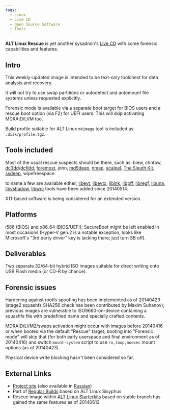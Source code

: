```yaml
---
tags:
  - Linux
  - Live CD
  - Open Source Software
  - Tools
---
```

**ALT Linux Rescue** is yet another sysadmin's [Live CD](live_cd.md) with some
forensic capabilities and features.

## Intro

This weekly-updated image is intended to be text-only toolchest for data
analysis and recovery.

It will not try to use swap partitions or autodetect and automount file
systems unless requested explicitly.

Forensic mode is available via a separate boot target for BIOS users and
a rescue boot option (via F2) for UEFI users. This will skip activating
MDRAID/LVM too.

Build profile suitable for ALT Linux `mkimage` tool is included as
`.disk/profile.tgz`.

## Tools included

Most of the usual rescue suspects should be there, such as:
biew, chntpw, [dc3dd](dc3dd.md)/[dcfldd](dcfldd.md),
[foremost](foremost.md), john,
[md5deep](md5deep.md), [nmap](nmap.md),
[scalpel](scalpel.md), [The Sleuth Kit](the_sleuth_kit.md),
[ssdeep](ssdeep.md), wipefreespace

to name a few are available either; [libevt](libevt.md),
[libevtx](libevtx.md), [liblnk](liblnk.md),
[libpff](libpff.md), [libregf](libregf.md),
[libuna](libuna.md), [libvshadow](libvshadow.md),
[libwrc](libwrc.md) tools have been added since 20140514.

X11-based software is being considered for an extended version.

## Platforms

i586 (BIOS) and x86_64 (BIOS/UEFI); SecureBoot might be left enabled in
most occasions (Hyper-V gen.2 is a notable exception, looks like
Microsoft's "3rd party driver" key is lacking there; just turn SB off).

## Deliverables

Two separate 32/64-bit hybrid ISO images suitable for direct writing
onto USB Flash media (or CD-R by chance).

## Forensic issues

Hardening against rootfs spoofing has been implemented as of 20140423
(stage2 squashfs SHA256 check has been contributed by Maxim Suhanov);
previous images are vulnerable to ISO9660-on-device containing a
squashfs file with predefined name and specially crafted contents.

MDRAID/LVM2/swaps activation might occur with images before 20140416 or
when booted via the default "Rescue" target; booting into "Forensic
mode" will skip that (for both early userspace and final environment as
of 20140416) and switch `mount-system` script to use `ro,loop,noexec`
mount options (as of 20140423).

Physical device write blocking hasn't been considered so far.

## External Links

- [Project site](https://en.altlinux.org/Rescue) (also available in
  [Russian](https://www.altlinux.org/Rescue))
- Part of [Regular Builds](https://en.altlinux.org/Regular) based on ALT
  Linux Sisyphus
- Rescue image within [ALT Linux Starterkits](https://en.altlinux.org/Starterkits) based on stable
  branch has gained the same features as of 20140612
